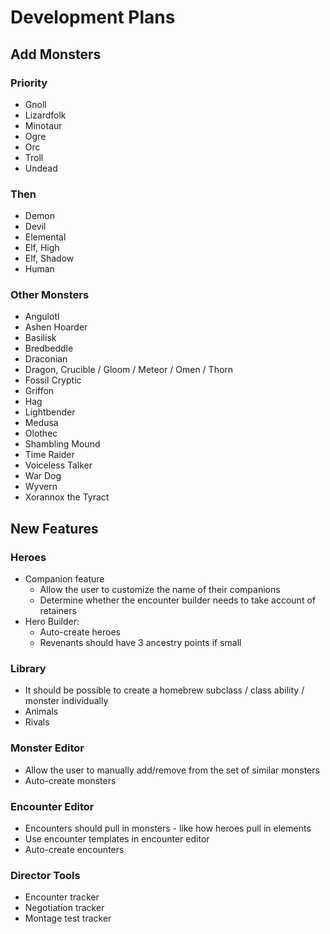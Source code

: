 # Development Plans

## Add Monsters

### Priority

* Gnoll
* Lizardfolk
* Minotaur
* Ogre
* Orc
* Troll
* Undead

### Then

* Demon
* Devil
* Elemental
* Elf, High
* Elf, Shadow
* Human

### Other Monsters

* Angulotl
* Ashen Hoarder
* Basilisk
* Bredbeddle
* Draconian
* Dragon, Crucible / Gloom / Meteor / Omen / Thorn
* Fossil Cryptic
* Griffon
* Hag
* Lightbender
* Medusa
* Olothec
* Shambling Mound
* Time Raider
* Voiceless Talker
* War Dog
* Wyvern
* Xorannox the Tyract

## New Features

### Heroes

* Companion feature
  * Allow the user to customize the name of their companions
  * Determine whether the encounter builder needs to take account of retainers
* Hero Builder:
  * Auto-create heroes
  * Revenants should have 3 ancestry points if small

### Library

* It should be possible to create a homebrew subclass / class ability / monster individually
* Animals
* Rivals

### Monster Editor

* Allow the user to manually add/remove from the set of similar monsters
* Auto-create monsters

### Encounter Editor

* Encounters should pull in monsters - like how heroes pull in elements
* Use encounter templates in encounter editor
* Auto-create encounters

### Director Tools

* Encounter tracker
* Negotiation tracker
* Montage test tracker

